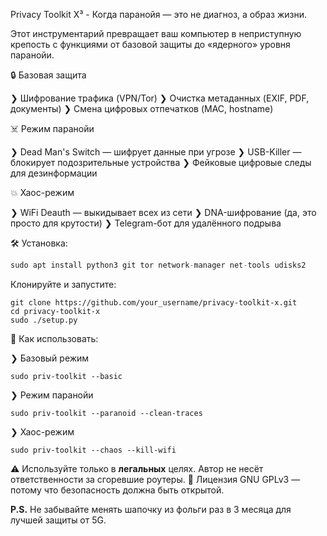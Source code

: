 Privacy Toolkit X³ - Когда паранойя — это не диагноз, а образ жизни.

Этот инструментарий превращает ваш компьютер в неприступную крепость с функциями от базовой защиты до «ядерного» уровня паранойи.


🔒 Базовая защита

❯ Шифрование трафика (VPN/Tor)
❯ Очистка метаданных (EXIF, PDF, документы)
❯ Смена цифровых отпечатков (MAC, hostname)

☠️ Режим паранойи

❯ Dead Man's Switch — шифрует данные при угрозе
❯ USB-Killer — блокирует подозрительные устройства
❯ Фейковые цифровые следы для дезинформации

💥 Хаос-режим

❯ WiFi Deauth — выкидывает всех из сети
❯ DNA-шифрование (да, это просто для крутости)
❯ Telegram-бот для удалённого подрыва


🛠 Установка:

``` python
sudo apt install python3 git tor network-manager net-tools udisks2
```

Клонируйте и запустите:

```
git clone https://github.com/your_username/privacy-toolkit-x.git
cd privacy-toolkit-x
sudo ./setup.py
```

🚀 Как использовать:

❯ Базовый режим

```
sudo priv-toolkit --basic
```

❯ Режим паранойи

```
sudo priv-toolkit --paranoid --clean-traces
```

❯ Хаос-режим

```
sudo priv-toolkit --chaos --kill-wifi
```



⚠️ Используйте только в **легальных** целях. Автор не несёт ответственности за сгоревшие роутеры.
📜 Лицензия GNU GPLv3 — потому что безопасность должна быть открытой.


**P.S.** Не забывайте менять шапочку из фольги раз в 3 месяца для лучшей защиты от 5G.
